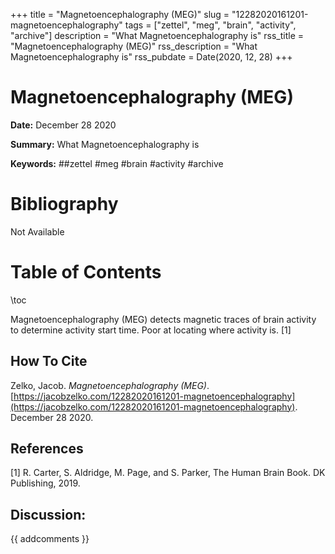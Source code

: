 +++
title = "Magnetoencephalography (MEG)"
slug = "12282020161201-magnetoencephalography"
tags = ["zettel", "meg", "brain", "activity", "archive"]
description = "What Magnetoencephalography is"
rss_title = "Magnetoencephalography (MEG)"
rss_description = "What Magnetoencephalography is"
rss_pubdate = Date(2020, 12, 28)
+++



Magnetoencephalography (MEG)
=========

**Date:** December 28 2020

**Summary:** What Magnetoencephalography is

**Keywords:** ##zettel #meg #brain #activity #archive

Bibliography
==========

Not Available

Table of Contents
=========

\toc

Magnetoencephalography (MEG) detects magnetic traces of brain activity to determine activity start time. Poor at locating where activity is. [1]
## How To Cite

 Zelko, Jacob. _Magnetoencephalography (MEG)_. [https://jacobzelko.com/12282020161201-magnetoencephalography](https://jacobzelko.com/12282020161201-magnetoencephalography). December 28 2020.
## References

[1] R. Carter, S. Aldridge, M. Page, and S. Parker, The Human Brain Book. DK Publishing, 2019.
## Discussion: 

{{ addcomments }}
